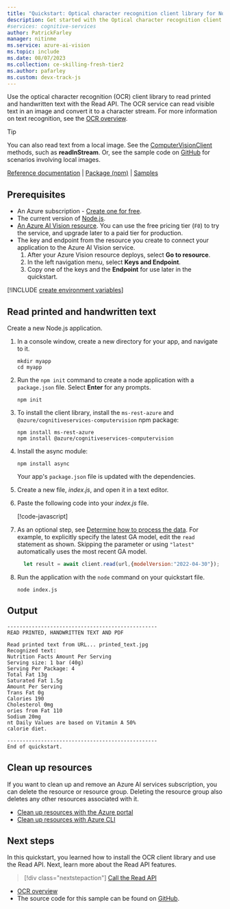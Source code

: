 ```yaml
---
title: "Quickstart: Optical character recognition client library for Node.js"
description: Get started with the Optical character recognition client library for Node.js with this quickstart.
#services: cognitive-services
author: PatrickFarley
manager: nitinme
ms.service: azure-ai-vision
ms.topic: include
ms.date: 08/07/2023
ms.collection: ce-skilling-fresh-tier2
ms.author: pafarley
ms.custom: devx-track-js
---
```


<a name="HOLTop"></a>

Use the optical character recognition (OCR) client library to read printed and handwritten text with the Read API. The OCR service can read visible text in an image and convert it to a character stream. For more information on text recognition, see the [OCR overview](../../overview-ocr.md).

> [!TIP]
> You can also read text from a local image. See the [ComputerVisionClient](/javascript/api/@azure/cognitiveservices-computervision/computervisionclient) methods, such as **readInStream**. Or, see the sample code on [GitHub](https://github.com/Azure-Samples/cognitive-services-quickstart-code/blob/master/javascript/ComputerVision/ComputerVisionQuickstart.js) for scenarios involving local images.

[Reference documentation](/javascript/api/@azure/cognitiveservices-computervision/) | [Package (npm)](https://www.npmjs.com/package/@azure/cognitiveservices-computervision) | [Samples](/samples/browse/?products=azure&terms=computer-vision)

## Prerequisites

- An Azure subscription - [Create one for free](https://azure.microsoft.com/free/cognitive-services/).
- The current version of [Node.js](https://nodejs.org/).
- <a href="https://portal.azure.com/#create/Microsoft.CognitiveServicesComputerVision" title="create a Vision resource" target="_blank">An Azure AI Vision resource</a>. You can use the free pricing tier (`F0`) to try the service, and upgrade later to a paid tier for production.
- The key and endpoint from the resource you create to connect your application to the Azure AI Vision service.
  1. After your Azure Vision resource deploys, select **Go to resource**.
  1. In the left navigation menu, select **Keys and Endpoint**.
  1. Copy one of the keys and the **Endpoint** for use later in the quickstart.

[!INCLUDE [create environment variables](../environment-variables.md)]

## Read printed and handwritten text

Create a new Node.js application.

1. In a console window, create a new directory for your app, and navigate to it.

   ```console
   mkdir myapp
   cd myapp
   ```

1. Run the `npm init` command to create a node application with a `package.json` file. Select **Enter** for any prompts.

   ```console
   npm init
   ```

1. To install the client library, install the `ms-rest-azure` and `@azure/cognitiveservices-computervision` npm package:

   ```console
   npm install ms-rest-azure
   npm install @azure/cognitiveservices-computervision
   ```

1. Install the async module:

   ```console
   npm install async
   ```

   Your app's `package.json` file is updated with the dependencies.

1. Create a new file, *index.js*, and open it in a text editor.

1. Paste the following code into your *index.js* file.

   [!code-javascript[](~/cognitive-services-quickstart-code/javascript/ComputerVision/ComputerVisionQuickstart-single.js?name=snippet_single)]

1. As an optional step, see [Determine how to process the data](../../how-to/call-read-api.md#determine-how-to-process-the-data-optional). For example, to explicitly specify the latest GA model, edit the `read` statement as shown. Skipping the parameter or using `"latest"` automatically uses the most recent GA model.

   ```js
     let result = await client.read(url,{modelVersion:"2022-04-30"});
   ```

1. Run the application with the `node` command on your quickstart file.

   ```console
   node index.js
   ```

## Output

```output
-------------------------------------------------
READ PRINTED, HANDWRITTEN TEXT AND PDF

Read printed text from URL... printed_text.jpg
Recognized text:
Nutrition Facts Amount Per Serving
Serving size: 1 bar (40g)
Serving Per Package: 4
Total Fat 13g
Saturated Fat 1.5g
Amount Per Serving
Trans Fat 0g
Calories 190
Cholesterol 0mg
ories from Fat 110
Sodium 20mg
nt Daily Values are based on Vitamin A 50%
calorie diet.

-------------------------------------------------
End of quickstart.
```

## Clean up resources

If you want to clean up and remove an Azure AI services subscription, you can delete the resource or resource group. Deleting the resource group also deletes any other resources associated with it.

- [Clean up resources with the Azure portal](../../../multi-service-resource.md?pivots=azportal#clean-up-resources)
- [Clean up resources with Azure CLI](../../../multi-service-resource.md?pivots=azcli#clean-up-resources)

## Next steps

In this quickstart, you learned how to install the OCR client library and use the Read API. Next, learn more about the Read API features.

> [!div class="nextstepaction"]
>[Call the Read API](../../how-to/call-read-api.md)

- [OCR overview](../../overview-ocr.md)
- The source code for this sample can be found on [GitHub](https://github.com/Azure-Samples/cognitive-services-quickstart-code/blob/master/javascript/ComputerVision/ComputerVisionQuickstart.js).
